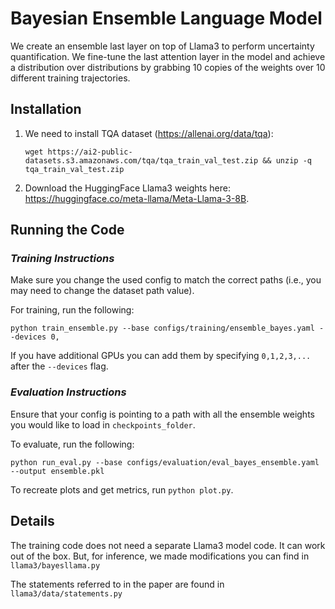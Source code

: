 # Bayesian Ensemble Language Model #

We create an ensemble last layer on top of Llama3 to perform uncertainty quantification. We fine-tune the last attention layer in the model and achieve a distribution over distributions by grabbing 10 copies of the weights over 10 different training trajectories.

## Installation ##

1. We need to install TQA dataset (https://allenai.org/data/tqa):

    ```wget https://ai2-public-datasets.s3.amazonaws.com/tqa/tqa_train_val_test.zip && unzip -q tqa_train_val_test.zip```

2. Download the HuggingFace Llama3 weights here: https://huggingface.co/meta-llama/Meta-Llama-3-8B.

## Running the Code ##

### _Training Instructions_ ###

Make sure you change the used config to match the correct paths (i.e., you may need to change the dataset path value).

For training, run the following:

```python train_ensemble.py --base configs/training/ensemble_bayes.yaml --devices 0,```

If you have additional GPUs you can add them by specifying `0,1,2,3,...` after the `--devices` flag.


### _Evaluation Instructions_ ###

Ensure that your config is pointing to a path with all the ensemble weights you would like to load in `checkpoints_folder`.

To evaluate, run the following:

```python run_eval.py --base configs/evaluation/eval_bayes_ensemble.yaml --output ensemble.pkl```

To recreate plots and get metrics, run ```python plot.py```.

## Details ##

The training code does not need a separate Llama3 model code. It can work out of the box. But, for inference, we made modifications you can find in `llama3/bayesllama.py`

The statements referred to in the paper are found in `llama3/data/statements.py`


